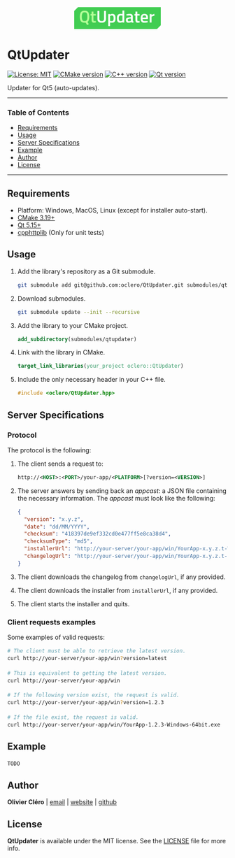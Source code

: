 <div align="center">
	<img height="50" src="logo.svg">
</div>

# QtUpdater

[![License: MIT](https://img.shields.io/badge/license-MIT-green)](https://mit-license.org/)
[![CMake version](https://img.shields.io/badge/CMake-3.19+-064F8C?logo=cmake)](https://www.qt.io)
[![C++ version](https://img.shields.io/badge/C++-17-00599C?logo=++)](https://www.qt.io)
[![Qt version](https://img.shields.io/badge/Qt-5.15.2+-41CD52?logo=qt)](https://www.qt.io)

Updater for Qt5 (auto-updates).

---

### Table of Contents

- [Requirements](#requirements)
- [Usage](#usage)
- [Server Specifications](#server-specifications)
- [Example](#example)
- [Author](#author)
- [License](#license)

---

## Requirements

- Platform: Windows, MacOS, Linux (except for installer auto-start).
- [CMake 3.19+](https://cmake.org/download/)
- [Qt 5.15+](https://www.qt.io/download-qt-installer)
- [cpphttplib](https://github.com/yhirose/cpp-httplib) (Only for unit tests)

## Usage

1. Add the library's repository as a Git submodule.

   ```bash
   git submodule add git@github.com:oclero/QtUpdater.git submodules/qtupdater
   ```

2. Download submodules.

   ```bash
   git submodule update --init --recursive
   ```

3. Add the library to your CMake project.

   ```cmake
   add_subdirectory(submodules/qtupdater)
   ```

4. Link with the library in CMake.

   ```cmake
   target_link_libraries(your_project oclero::QtUpdater)
   ```

5. Include the only necessary header in your C++ file.

   ```c++
   #include <oclero/QtUpdater.hpp>
   ```

## Server Specifications

### Protocol

The protocol is the following:

1. The client sends a request to:

   ```xml
   http://<HOST>:<PORT>/your-app/<PLATFORM>[?version=<VERSION>]
   ```

2. The server answers by sending back an _appcast_: a JSON file containing the necessary information. The _appcast_ must look like the following:

   ```json
   {
     "version": "x.y.z",
     "date": "dd/MM/YYYY",
     "checksum": "418397de9ef332cd0e477ff5e8ca38d4",
     "checksumType": "md5",
     "installerUrl": "http://your-server/your-app/win/YourApp-x.y.z.t-Windows-64bit.exe",
     "changelogUrl": "http://your-server/your-app/win/YourApp-x.y.z.t--Windows-64bit.md"
   }
   ```

3. The client downloads the changelog from `changelogUrl`, if any provided.

4. The client downloads the installer from `installerUrl`, if any provided.

5. The client starts the installer and quits.

### Client requests examples

Some examples of valid requests:

```bash
# The client must be able to retrieve the latest version.
curl http://your-server/your-app/win?version=latest

# This is equivalent to getting the latest version.
curl http://your-server/your-app/win

# If the following version exist, the request is valid.
curl http://your-server/your-app/win?version=1.2.3

# If the file exist, the request is valid.
curl http://your-server/your-app/win/YourApp-1.2.3-Windows-64bit.exe
```

## Example

```c++
TODO
```

## Author

**Olivier Cléro** | [email](mailto:oclero@pm.me) | [website](https://www.olivierclero.com) | [github](https://www.github.com/oclero)

## License

**QtUpdater** is available under the MIT license. See the [LICENSE](LICENSE) file for more info.
